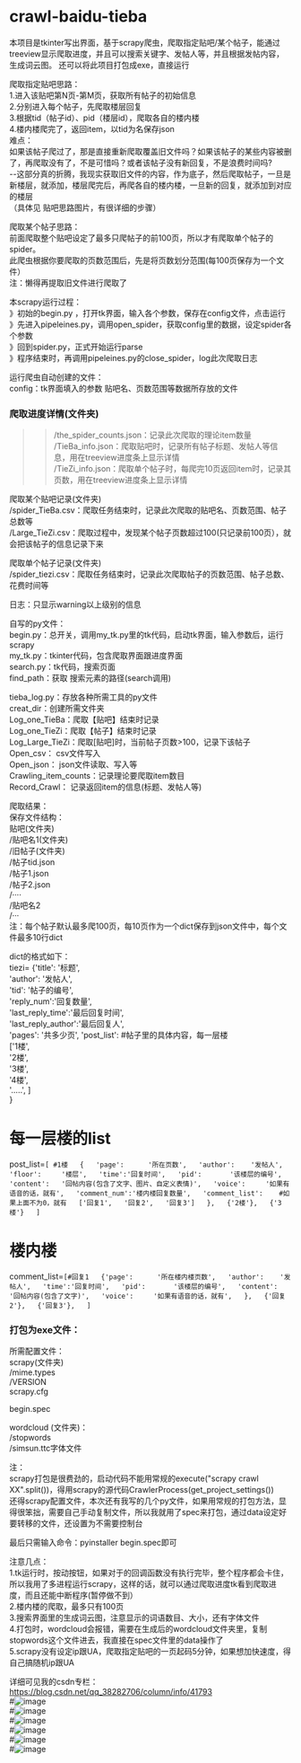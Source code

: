 # crawl-baidu-tieba
本项目是tkinter写出界面，基于scrapy爬虫，爬取指定贴吧/某个帖子，能通过treeview显示爬取进度，并且可以搜索关键字、发帖人等，并且根据发帖内容，生成词云图。 还可以将此项目打包成exe，直接运行

  
爬取指定贴吧思路：  
1.进入该贴吧第N页-第M页，获取所有帖子的初始信息  
2.分别进入每个帖子，先爬取楼层回复  
3.根据tid（帖子id）、pid（楼层id），爬取各自的楼内楼  
4.楼内楼爬完了，返回item，以tid为名保存json  
难点：  
如果该帖子爬过了，那是直接重新爬取覆盖旧文件吗？如果该帖子的某些内容被删了，再爬取没有了，不是可惜吗？或者该帖子没有新回复，不是浪费时间吗?  
--这部分真的折腾，我现实获取旧文件的内容，作为底子，然后爬取帖子，一旦是新楼层，就添加，楼层爬完后，再爬各自的楼内楼，一旦新的回复，就添加到对应的楼层  
（具体见 贴吧思路图片，有很详细的步骤）  
  
爬取某个帖子思路：  
前面爬取整个贴吧设定了最多只爬帖子的前100页，所以才有爬取单个帖子的spider。  
此爬虫根据你要爬取的页数范围后，先是将页数划分范围(每100页保存为一个文件）  
注：懒得再提取旧文件进行爬取了  
  
  
本scrapy运行过程：  
》初始的begin.py   ，打开tk界面，输入各个参数，保存在config文件，点击运行  
》先进入pipeleines.py，调用open_spider，获取config里的数据，设定spider各个参数  
》回到spider.py，正式开始运行parse  
》程序结束时，再调用pipeleines.py的close_spider，log此次爬取日志  
  
  
  
  
运行爬虫自动创建的文件：  
config：tk界面填入的参数 贴吧名、页数范围等数据所存放的文件  
  
### 爬取进度详情(文件夹) 
>>/the_spider_counts.json：记录此次爬取的理论item数量  
>>/TieBa_info.json：爬取贴吧时，记录所有帖子标题、发帖人等信息，用在treeview进度条上显示详情  
>>/TieZi_info.json：爬取单个帖子时，每爬完10页返回item时，记录其页数，用在treeview进度条上显示详情  
  
  
爬取某个贴吧记录(文件夹)  
	/spider_TieBa.csv：爬取任务结束时，记录此次爬取的贴吧名、页数范围、帖子总数等  
	/Large_TieZi.csv：爬取过程中，发现某个帖子页数超过100(只记录前100页），就会把该帖子的信息记录下来  
  
  
爬取单个帖子记录(文件夹)  
	/spider_tiezi.csv：爬取任务结束时，记录此次爬取帖子的页数范围、帖子总数、花费时间等  
  
日志：只显示warning以上级别的信息  
  
  
自写的py文件：  
begin.py：总开关，调用my_tk.py里的tk代码，启动tk界面，输入参数后，运行scrapy  
my_tk.py：tkinter代码，包含爬取界面跟进度界面  
search.py：tk代码，搜索页面  
find_path：获取 搜索元素的路径(search调用)  
  
tieba_log.py：存放各种所需工具的py文件  
	    creat_dir：创建所需文件夹  
    	Log_one_TieBa：爬取【贴吧】结束时记录  
    	Log_one_TieZi：爬取【帖子】结束时记录  
    	Log_Large_TieZi：爬取[贴吧]时，当前帖子页数>100，记录下该帖子  
	    Open_csv：      csv文件写入  
    	Open_json：     json文件读取、写入等  
    	Crawling_item_counts：记录理论要爬取item数目  
    	Record_Crawl：        记录返回item的信息(标题、发帖人等)  
  
  
爬取结果：  
保存文件结构：  
贴吧(文件夹)  
	/贴吧名1(文件夹)  
		/旧帖子(文件夹)  
			/帖子tid.json  
		/帖子1.json  
		/帖子2.json  
		/····  
	/贴吧名2  
	/···  
注：每个帖子默认最多爬100页，每10页作为一个dict保存到json文件中，每个文件最多10行dict  
  
dict的格式如下：  
    tiezi= {'title':    '标题',  
	'author':   '发帖人',  
	'tid':      '帖子的编号',  
	'reply_num':'回复数量',  
	'last_reply_time':'最后回复时间',  
	'last_reply_author':'最后回复人',  
	'pages':          '共多少页', 
	'post_list': #帖子里的具体内容，每一层楼  
    ['1楼',  
    '2楼',  
   '3楼',  
   '4楼',  
   '.....',
    ]  
    }  
  
# 每一层楼的list  
post_list=`[ #1楼  
                {  
                 'page':      '所在页数',  
                 'author':    '发帖人',  
                 'floor':     '楼层',  
                 'time':'回复时间',  
                 'pid':       '该楼层的编号',  
                 'content':   '回帖内容(包含了文字、图片、自定义表情)',  
                 'voice':     '如果有语音的话，就有',  
                 'comment_num':'楼内楼回复数量',  
                 'comment_list':    #如果上面不为0，就有  
                               ['回复1',  
                                '回复2',  
                                '回复3']  
                 },  
                 {'2楼'},  
                 {'3楼'}  
                ] `
# 楼内楼  
comment_list=`[#回复1  
         {'page':      '所在楼内楼页数',  
          'author':    '发帖人',  
          'time':'回复时间',  
          'pid':       '该楼层的编号',  
          'content':   '回帖内容(包含了文字)',  
          'voice':     '如果有语音的话，就有',  
          },  
          {'回复2'},  
          {'回复3'},  
	  ]  `
  
  
### 打包为exe文件：  
  
所需配置文件：    
scrapy(文件夹)  
	/mime.types  
	/VERSION  
scrapy.cfg  
  
begin.spec   
  
wordcloud  (文件夹)：  
	/stopwords  
	/simsun.ttc字体文件  
  
  
注：  
scrapy打包是很费劲的，启动代码不能用常规的execute("scrapy crawl XX".split())，得用scrapy的源代码CrawlerProcess(get_project_settings())  
还得scrapy配置文件，本次还有我写的几个py文件，如果用常规的打包方法，显得很笨拙，需要自己手动复制文件，所以我就用了spec来打包，通过data设定好要转移的文件，还设置为不需要控制台  
  
最后只需输入命令：pyinstaller begin.spec即可  
  
  
注意几点：  
1.tk运行时，按动按钮，如果对于的回调函数没有执行完毕，整个程序都会卡住，所以我用了多进程运行scrapy，这样的话，就可以通过爬取进度tk看到爬取进度，而且还能中断程序(暂停做不到）  
2.楼内楼的爬取，最多只有100页  
3.搜索界面里的生成词云图，注意显示的词语数目、大小，还有字体文件  
4.打包时，wordcloud会报错，需要在生成后的wordcloud文件夹里，复制stopwords这个文件进去，我直接在spec文件里的data操作了  
5.scrapy没有设定ip跟UA，爬取指定贴吧的一页起码5分钟，如果想加快速度，得自己搞随机ip跟UA


详细可见我的csdn专栏：https://blog.csdn.net/qq_38282706/column/info/41793  
#![image](https://github.com/zhishiluguoliu6/crawl-baidu-tieba/blob/master/%E5%9B%BE%E7%89%87/%E5%BC%80%E5%A7%8B.jpg)  
#![image](https://github.com/zhishiluguoliu6/crawl-baidu-tieba/blob/master/%E5%9B%BE%E7%89%87/%E8%B4%B4%E5%90%A7%E7%95%8C%E9%9D%A2.jpg)  
#![image](https://github.com/zhishiluguoliu6/crawl-baidu-tieba/blob/master/%E5%9B%BE%E7%89%87/%E5%B8%96%E5%AD%90%E7%95%8C%E9%9D%A2.jpg)  
#![image](https://github.com/zhishiluguoliu6/crawl-baidu-tieba/blob/master/%E5%9B%BE%E7%89%87/%E7%88%AC%E5%8F%96%E8%BF%9B%E5%BA%A6.jpg)  
#![image](https://github.com/zhishiluguoliu6/crawl-baidu-tieba/blob/master/%E5%9B%BE%E7%89%87/%E6%90%9C%E7%B4%A2.jpg)  
#![image](https://github.com/zhishiluguoliu6/crawl-baidu-tieba/blob/master/%E5%9B%BE%E7%89%87/%E7%94%9F%E6%88%90%E8%AF%8D%E4%BA%91%E5%9B%BE.jpg)



